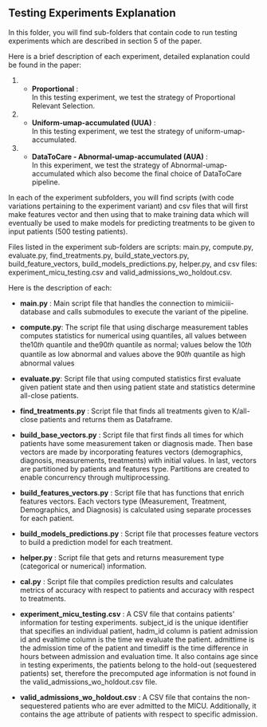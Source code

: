 ## Testing Experiments Explanation
In this folder, you will find sub-folders that contain code to run testing experiments which are described in section 5 of the paper. 

Here is a brief description of each experiment, detailed explanation could be found in the paper:  
1. * **Proportional** :  
In this testing experiment, we test the strategy of Proportional Relevant Selection.
3. * **Uniform-umap-accumulated (UUA)** :  
In this testing experiment, we test the strategy of uniform-umap-accumulated.
4. * **DataToCare - Abnormal-umap-accumulated (AUA)** :  
In this experiment, we test the strategy of Abnormal-umap-accumulated which also become the final choice of DataToCare pipeline.  

In each of the experiment subfolders, you will find scripts (with code variations pertaining to the experiment variant) and csv files that will first make features vector and then using that to make training data which will eventually be used to make models for predicting treatments to be given to input patients (500 testing patients).

Files listed in the experiment sub-folders are scripts: main.py, compute.py, evaluate.py, find_treatments.py, build_state_vectors.py, build_feature_vectors, build_models_predictions.py, helper.py, and csv files: experiment_micu_testing.csv and valid_admissions_wo_holdout.csv.  

Here is the description of each:

* **main.py** :
Main script file that handles the connection to mimiciii-database and calls submodules to execute the variant of the pipeline. 

* **compute.py**:
The script file that using discharge measurement tables computes statistics for numerical using quantiles, all values between the10𝑡ℎ quantile and the90𝑡ℎ quantile as normal; values below the 10𝑡ℎ quantile as low abnormal and values above the 90𝑡ℎ quantile as high abnormal values

* **evaluate.py**:
Script file that using computed statistics first evaluate given patient state and then using patient state and statistics determine all-close patients.

* **find_treatments.py** :
Script file that finds all treatments given to K/all-close patients and returns them as Dataframe. 

* **build_base_vectors.py** :
Script file that first finds all times for which patients have some measurement taken or diagnosis made. Then base vectors are made by incorporating features vectors (demographics, diagnosis, measurements, treatments) with initial values. In last, vectors are partitioned by patients and features type. Partitions are created to enable concurrency through multiprocessing.

* **build_features_vectors.py** :
Script file that has functions that enrich features vectors. Each vectors type (Measurement, Treatment, Demographics, and Diagnosis) is calculated using separate processes for each patient.

* **build_models_predictions.py** :
Script file that processes feature vectors to build a prediction model for each treatment.

* **helper.py** :
Script file that gets and returns measurement type (categorical or numerical) information.

* **cal.py** :
Script file that compiles prediction results and calculates metrics of accuracy with respect to patients and accuracy with respect to treatments.

* **experiment_micu_testing.csv** :
A CSV file that contains patients' information for testing experiments. subject_id is the unique identifier that specifies an individual patient, hadm_id column is patient admission id and evaltime column is the time we evaluate the patient. admittime is the admission time of the patient and timediff is the time difference in hours between admission and evaluation time. It also contains age since in testing experiments, the patients belong to the hold-out (sequestered patients) set, therefore the precomputed age information is not found in the valid_admissions_wo_holdout.csv file.

* **valid_admissions_wo_holdout.csv** :
A CSV file that contains the non-sequestered patients who are ever admitted to the MICU. Additionally, it contains the age attribute of patients with respect to specific admission.
